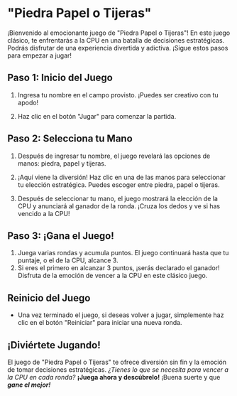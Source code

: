 # "Piedra Papel o Tijeras"

¡Bienvenido al emocionante juego de "Piedra Papel o Tijeras"! En este juego clásico, te enfrentarás a la CPU en una batalla de decisiones estratégicas. Podrás disfrutar de una experiencia divertida y adictiva. ¡Sigue estos pasos para empezar a jugar!

## Paso 1: Inicio del Juego

1.  Ingresa tu nombre en el campo provisto. ¡Puedes ser creativo con tu apodo!

2.  Haz clic en el botón "Jugar" para comenzar la partida.

## Paso 2: Selecciona tu Mano

1.  Después de ingresar tu nombre, el juego revelará las opciones de manos: piedra, papel y tijeras.

2.  ¡Aquí viene la diversión! Haz clic en una de las manos para seleccionar tu elección estratégica. Puedes escoger entre piedra, papel o tijeras.

3.  Después de seleccionar tu mano, el juego mostrará la elección de la CPU y anunciará al ganador de la ronda. ¡Cruza los dedos y ve si has vencido a la CPU!

## Paso 3: ¡Gana el Juego!

1.  Juega varias rondas y acumula puntos. El juego continuará hasta que tu puntaje, o el de la CPU, alcance 3.
2.  Si eres el primero en alcanzar 3 puntos, ¡serás declarado el ganador! Disfruta de la emoción de vencer a la CPU en este clásico juego.

## Reinicio del Juego

- Una vez terminado el juego, si deseas volver a jugar, simplemente haz clic en el botón "Reiniciar" para iniciar una nueva ronda.

## ¡Diviértete Jugando!

El juego de "Piedra Papel o Tijeras" te ofrece diversión sin fin y la emoción de tomar decisiones estratégicas. _¿Tienes lo que se necesita para vencer a la CPU en cada ronda?_ **¡Juega ahora y descúbrelo!** ¡Buena suerte y que **_gane el mejor!_**
